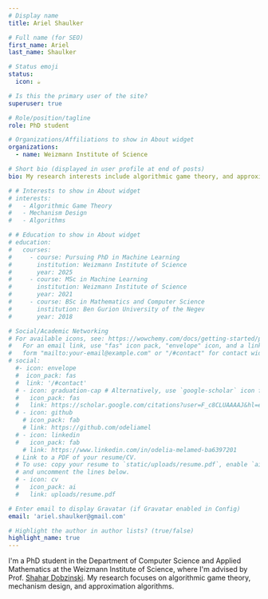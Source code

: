 ```yaml
---
# Display name
title: Ariel Shaulker

# Full name (for SEO)
first_name: Ariel
last_name: Shaulker

# Status emoji
status:
  icon: ☕️

# Is this the primary user of the site?
superuser: true

# Role/position/tagline
role: PhD student

# Organizations/Affiliations to show in About widget
organizations:
  - name: Weizmann Institute of Science

# Short bio (displayed in user profile at end of posts)
bio: My research interests include algorithmic game theory, and approximation algorithms. 

# # Interests to show in About widget
# interests:
#   - Algorithmic Game Theory
#   - Mechanism Design
#   - Algorithms

# # Education to show in About widget
# education:
#   courses:
#     - course: Pursuing PhD in Machine Learning
#       institution: Weizmann Institute of Science
#       year: 2025
#     - course: MSc in Machine Learning
#       institution: Weizmann Institute of Science
#       year: 2021
#     - course: BSc in Mathematics and Computer Science
#       institution: Ben Gurion University of the Negev
#       year: 2018

# Social/Academic Networking
# For available icons, see: https://wowchemy.com/docs/getting-started/page-builder/#icons
#   For an email link, use "fas" icon pack, "envelope" icon, and a link in the
#   form "mailto:your-email@example.com" or "/#contact" for contact widget.
# social:
  #- icon: envelope
  #  icon_pack: fas
  #  link: '/#contact'
  # - icon: graduation-cap # Alternatively, use `google-scholar` icon from `ai` icon pack
  #   icon_pack: fas
  #   link: https://scholar.google.com/citations?user=F_c8CLUAAAAJ&hl=en
  # - icon: github
    # icon_pack: fab
    # link: https://github.com/odeliamel
  # - icon: linkedin
  #   icon_pack: fab
    # link: https://www.linkedin.com/in/odelia-melamed-ba6397201
  # Link to a PDF of your resume/CV.
  # To use: copy your resume to `static/uploads/resume.pdf`, enable `ai` icons in `params.yaml`,
  # and uncomment the lines below.
  # - icon: cv
  #   icon_pack: ai
  #   link: uploads/resume.pdf

# Enter email to display Gravatar (if Gravatar enabled in Config)
email: 'ariel.shaulker@gmail.com'

# Highlight the author in author lists? (true/false)
highlight_name: true
---
```


I'm a PhD student in the Department of Computer Science and Applied Mathematics at the Weizmann Institute of Science, where I'm advised by Prof. [Shahar Dobzinski](https://sites.google.com/site/dobzin/).
My research focuses on algorithmic game theory, mechanism design, and approximation algorithms.
